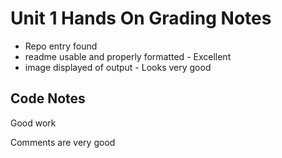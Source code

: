 # Unit 1 Hands On Grading Notes

 - Repo entry found
 - readme usable and properly formatted - Excellent
 - image displayed of output - Looks very good

## Code Notes

Good work

Comments are very good

